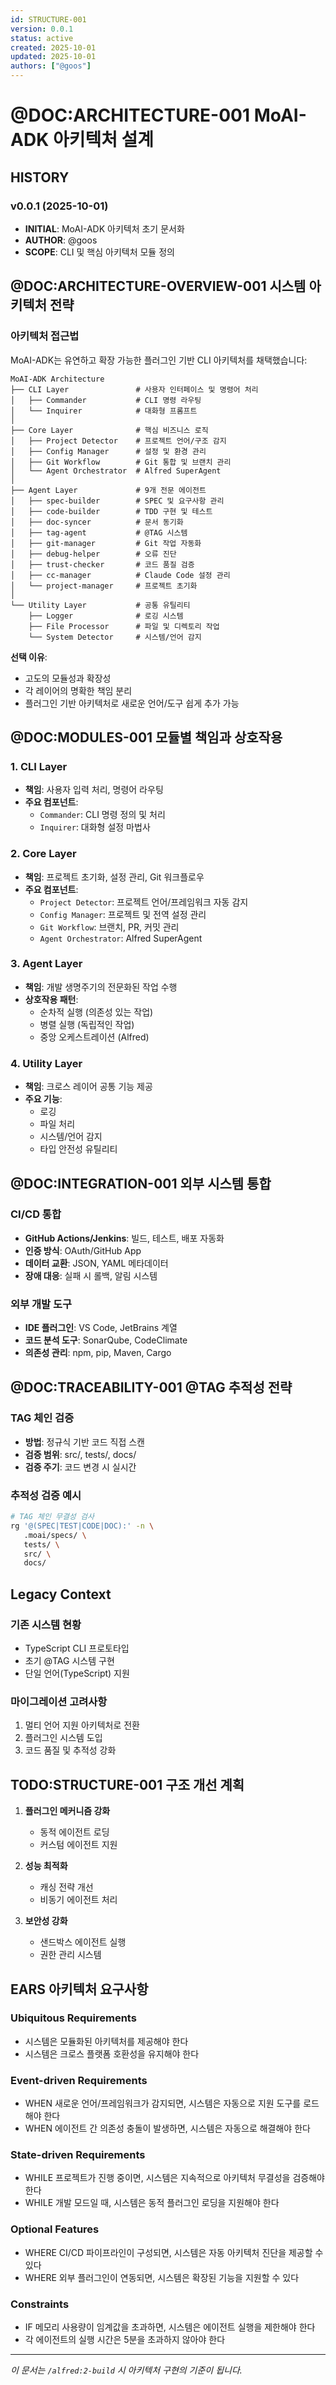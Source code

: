 ```yaml
---
id: STRUCTURE-001
version: 0.0.1
status: active
created: 2025-10-01
updated: 2025-10-01
authors: ["@goos"]
---
```


# @DOC:ARCHITECTURE-001 MoAI-ADK 아키텍처 설계

## HISTORY

### v0.0.1 (2025-10-01)
- **INITIAL**: MoAI-ADK 아키텍처 초기 문서화
- **AUTHOR**: @goos
- **SCOPE**: CLI 및 핵심 아키텍처 모듈 정의

## @DOC:ARCHITECTURE-OVERVIEW-001 시스템 아키텍처 전략

### 아키텍처 접근법
MoAI-ADK는 유연하고 확장 가능한 플러그인 기반 CLI 아키텍처를 채택했습니다:

```
MoAI-ADK Architecture
├── CLI Layer               # 사용자 인터페이스 및 명령어 처리
│   ├── Commander           # CLI 명령 라우팅
│   └── Inquirer            # 대화형 프롬프트
│
├── Core Layer              # 핵심 비즈니스 로직
│   ├── Project Detector    # 프로젝트 언어/구조 감지
│   ├── Config Manager      # 설정 및 환경 관리
│   ├── Git Workflow        # Git 통합 및 브랜치 관리
│   └── Agent Orchestrator  # Alfred SuperAgent
│
├── Agent Layer             # 9개 전문 에이전트
│   ├── spec-builder        # SPEC 및 요구사항 관리
│   ├── code-builder        # TDD 구현 및 테스트
│   ├── doc-syncer          # 문서 동기화
│   ├── tag-agent           # @TAG 시스템
│   ├── git-manager         # Git 작업 자동화
│   ├── debug-helper        # 오류 진단
│   ├── trust-checker       # 코드 품질 검증
│   ├── cc-manager          # Claude Code 설정 관리
│   └── project-manager     # 프로젝트 초기화
│
└── Utility Layer           # 공통 유틸리티
    ├── Logger              # 로깅 시스템
    ├── File Processor      # 파일 및 디렉토리 작업
    └── System Detector     # 시스템/언어 감지
```

**선택 이유**:
- 고도의 모듈성과 확장성
- 각 레이어의 명확한 책임 분리
- 플러그인 기반 아키텍처로 새로운 언어/도구 쉽게 추가 가능

## @DOC:MODULES-001 모듈별 책임과 상호작용

### 1. CLI Layer
- **책임**: 사용자 입력 처리, 명령어 라우팅
- **주요 컴포넌트**:
  - `Commander`: CLI 명령 정의 및 처리
  - `Inquirer`: 대화형 설정 마법사

### 2. Core Layer
- **책임**: 프로젝트 초기화, 설정 관리, Git 워크플로우
- **주요 컴포넌트**:
  - `Project Detector`: 프로젝트 언어/프레임워크 자동 감지
  - `Config Manager`: 프로젝트 및 전역 설정 관리
  - `Git Workflow`: 브랜치, PR, 커밋 관리
  - `Agent Orchestrator`: Alfred SuperAgent

### 3. Agent Layer
- **책임**: 개발 생명주기의 전문화된 작업 수행
- **상호작용 패턴**:
  - 순차적 실행 (의존성 있는 작업)
  - 병렬 실행 (독립적인 작업)
  - 중앙 오케스트레이션 (Alfred)

### 4. Utility Layer
- **책임**: 크로스 레이어 공통 기능 제공
- **주요 기능**:
  - 로깅
  - 파일 처리
  - 시스템/언어 감지
  - 타입 안전성 유틸리티

## @DOC:INTEGRATION-001 외부 시스템 통합

### CI/CD 통합
- **GitHub Actions/Jenkins**: 빌드, 테스트, 배포 자동화
- **인증 방식**: OAuth/GitHub App
- **데이터 교환**: JSON, YAML 메타데이터
- **장애 대응**: 실패 시 롤백, 알림 시스템

### 외부 개발 도구
- **IDE 플러그인**: VS Code, JetBrains 계열
- **코드 분석 도구**: SonarQube, CodeClimate
- **의존성 관리**: npm, pip, Maven, Cargo

## @DOC:TRACEABILITY-001 @TAG 추적성 전략

### TAG 체인 검증
- **방법**: 정규식 기반 코드 직접 스캔
- **검증 범위**: src/, tests/, docs/
- **검증 주기**: 코드 변경 시 실시간

### 추적성 검증 예시
```bash
# TAG 체인 무결성 검사
rg '@(SPEC|TEST|CODE|DOC):' -n \
   .moai/specs/ \
   tests/ \
   src/ \
   docs/
```

## Legacy Context

### 기존 시스템 현황
- TypeScript CLI 프로토타입
- 초기 @TAG 시스템 구현
- 단일 언어(TypeScript) 지원

### 마이그레이션 고려사항
1. 멀티 언어 지원 아키텍처로 전환
2. 플러그인 시스템 도입
3. 코드 품질 및 추적성 강화

## TODO:STRUCTURE-001 구조 개선 계획

1. **플러그인 메커니즘 강화**
   - 동적 에이전트 로딩
   - 커스텀 에이전트 지원

2. **성능 최적화**
   - 캐싱 전략 개선
   - 비동기 에이전트 처리

3. **보안성 강화**
   - 샌드박스 에이전트 실행
   - 권한 관리 시스템

## EARS 아키텍처 요구사항

### Ubiquitous Requirements
- 시스템은 모듈화된 아키텍처를 제공해야 한다
- 시스템은 크로스 플랫폼 호환성을 유지해야 한다

### Event-driven Requirements
- WHEN 새로운 언어/프레임워크가 감지되면, 시스템은 자동으로 지원 도구를 로드해야 한다
- WHEN 에이전트 간 의존성 충돌이 발생하면, 시스템은 자동으로 해결해야 한다

### State-driven Requirements
- WHILE 프로젝트가 진행 중이면, 시스템은 지속적으로 아키텍처 무결성을 검증해야 한다
- WHILE 개발 모드일 때, 시스템은 동적 플러그인 로딩을 지원해야 한다

### Optional Features
- WHERE CI/CD 파이프라인이 구성되면, 시스템은 자동 아키텍처 진단을 제공할 수 있다
- WHERE 외부 플러그인이 연동되면, 시스템은 확장된 기능을 지원할 수 있다

### Constraints
- IF 메모리 사용량이 임계값을 초과하면, 시스템은 에이전트 실행을 제한해야 한다
- 각 에이전트의 실행 시간은 5분을 초과하지 않아야 한다

---

_이 문서는 `/alfred:2-build` 시 아키텍처 구현의 기준이 됩니다._